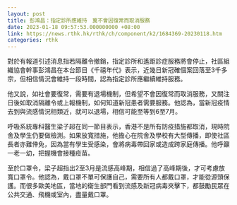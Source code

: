 ```yaml
---
layout: post
title: 彭鴻昌：指定診所應維持　冀不會因復常而取消服務
date: 2023-01-18 09:57:53.000000000 +08:00
link: https://news.rthk.hk/rthk/ch/component/k2/1684369-20230118.htm
categories: rthk
---
```


對於有報道引述消息指若隔離令撤銷，指定診所和遙距診症服務將會停止，社區組織協會幹事彭鴻昌在本台節目《千禧年代》表示，近幾日新冠確個案回落至3千多宗，但相信情況會維持一段時間，認為指定診所應繼續維持服務。

他又說，如社會要復常，需要有退場機制，但希望不會因復常而取消服務，又關注日後如取消隔離令或上報機制，如何知道新冠患者需要服務。他認為，當新冠疫情去到與流感情況相類近，就可以退場，相信可能至等到6至7月。

呼吸系統專科醫生梁子超在同一節目表示，香港不是所有防疫措施都取消，現時院舍及學生仍要做檢測。如果放寬措施，他擔心在院舍及學校有大型傳播，即使社區長者亦難倖免，因為當有學生受感染，會將病毒帶回家或造成跨家庭傳播。他呼籲一老一幼，把握機會接種疫苗。

至於口罩令，梁子超指出2至3月是流感高峰期，相信過了高峰期後，才可考慮放寬口罩令。他認為，戴口罩不單可保護自己，需要所有人都戴口罩，才能從源頭保護。而很多歐美地區，當地的衛生部門看到流感及新冠病毒夾擊下，都鼓勵民眾在公共交通、飛機或室內，盡量戴口罩。
